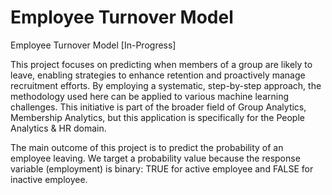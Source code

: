 # Employee Turnover Model
Employee Turnover Model [In-Progress]

This project focuses on predicting when members of a group are likely to leave, enabling strategies to enhance retention and proactively manage recruitment efforts. By employing a systematic, step-by-step approach, the methodology used here can be applied to various machine learning challenges. This initiative is part of the broader field of Group Analytics, Membership Analytics, but this application is specifically for the People Analytics & HR domain.

The main outcome of this project is to predict the probability of an employee leaving. We target a probability value because the response variable (employment) is binary: TRUE for active employee and FALSE for inactive employee.
